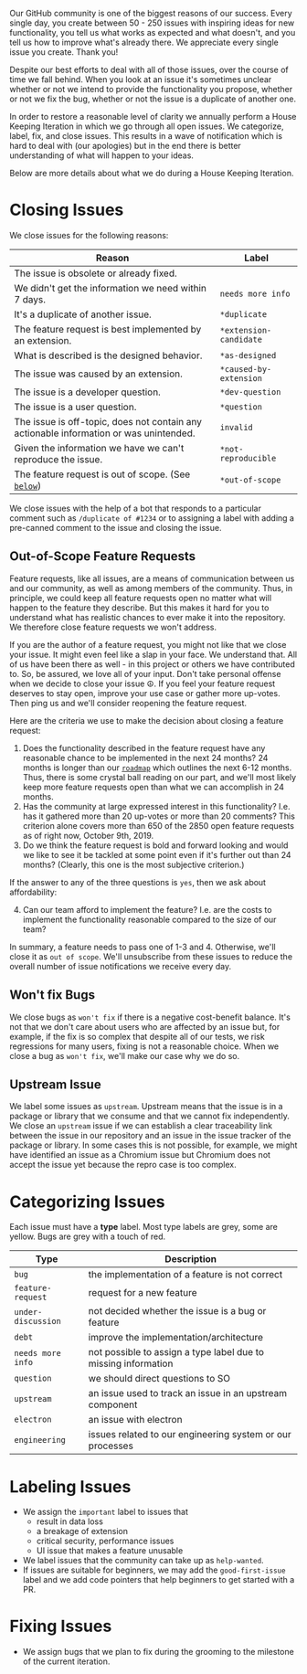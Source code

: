 Our GitHub community is one of the biggest reasons of our success. Every single
day, you create between 50 - 250 issues with inspiring ideas for new
functionality, you tell us what works as expected and what doesn't, and you tell
us how to improve what's already there. We appreciate every single issue you
create. Thank you!

Despite our best efforts to deal with all of those issues, over the course of
time we fall behind. When you look at an issue it's sometimes unclear whether or
not we intend to provide the functionality you propose, whether or not we fix
the bug, whether or not the issue is a duplicate of another one.

In order to restore a reasonable level of clarity we annually perform a House
Keeping Iteration in which we go through all open issues. We categorize, label,
fix, and close issues. This results in a wave of notification which is hard to
deal with (our apologies) but in the end there is better understanding of what
will happen to your ideas.

Below are more details about what we do during a House Keeping Iteration.

# Closing Issues

We close issues for the following reasons:

| Reason                                                                                 | Label                  |
| -------------------------------------------------------------------------------------- | ---------------------- |
| The issue is obsolete or already fixed.                                                |                        |
| We didn't get the information we need within 7 days.                                   | `needs more info`      |
| It's a duplicate of another issue.                                                     | `*duplicate`           |
| The feature request is best implemented by an extension.                               | `*extension-candidate` |
| What is described is the designed behavior.                                            | `*as-designed`         |
| The issue was caused by an extension.                                                  | `*caused-by-extension` |
| The issue is a developer question.                                                     | `*dev-question`        |
| The issue is a user question.                                                          | `*question`            |
| The issue is off-topic, does not contain any actionable information or was unintended. | `invalid`              |
| Given the information we have we can't reproduce the issue.                            | `*not-reproducible`    |
| The feature request is out of scope. (See [`below`](#out-of-scope-feature-requests))     | `*out-of-scope`        |

We close issues with the help of a bot that responds to a particular comment
such as `/duplicate of #1234` or to assigning a label with adding a pre-canned
comment to the issue and closing the issue.

## Out-of-Scope Feature Requests

Feature requests, like all issues, are a means of communication between us and
our community, as well as among members of the community. Thus, in principle, we
could keep all feature requests open no matter what will happen to the feature
they describe. But this makes it hard for you to understand what has realistic
chances to ever make it into the repository. We therefore close feature requests
we won't address.

If you are the author of a feature request, you might not like that we close
your issue. It might even feel like a slap in your face. We understand that. All
of us have been there as well - in this project or others we have contributed
to. So, be assured, we love all of your input. Don't take personal offense when
we decide to close your issue :peace_symbol:. If you feel your feature request
deserves to stay open, improve your use case or gather more up-votes. Then ping
us and we'll consider reopening the feature request.

Here are the criteria we use to make the decision about closing a feature
request:

1. Does the functionality described in the feature request have any reasonable
   chance to be implemented in the next 24 months? 24 months is longer than our
   [`roadmap`](https://github.com/Microsoft/vscode/wiki/Roadmap) which outlines
   the next 6-12 months. Thus, there is some crystal ball reading on our part,
   and we'll most likely keep more feature requests open than what we can
   accomplish in 24 months.
2. Has the community at large expressed interest in this functionality? I.e. has
   it gathered more than 20 up-votes or more than 20 comments? This criterion
   alone covers more than 650 of the 2850 open feature requests as of right now,
   October 9th, 2019.
3. Do we think the feature request is bold and forward looking and would we like
   to see it be tackled at some point even if it's further out than 24 months?
   (Clearly, this one is the most subjective criterion.)

If the answer to any of the three questions is `yes`, then we ask about
affordability:

4. Can our team afford to implement the feature? I.e. are the costs to implement
   the functionality reasonable compared to the size of our team?

In summary, a feature needs to pass one of 1-3 and 4. Otherwise, we'll close it
as `out of scope`. We'll unsubscribe from these issues to reduce the overall
number of issue notifications we receive every day.

## Won't fix Bugs

We close bugs as `won't fix` if there is a negative cost-benefit balance. It's
not that we don't care about users who are affected by an issue but, for
example, if the fix is so complex that despite all of our tests, we risk
regressions for many users, fixing is not a reasonable choice. When we close a
bug as `won't fix`, we'll make our case why we do so.

## Upstream Issue

We label some issues as `upstream`. Upstream means that the issue is in a
package or library that we consume and that we cannot fix independently. We
close an `upstream` issue if we can establish a clear traceability link between
the issue in our repository and an issue in the issue tracker of the package or
library. In some cases this is not possible, for example, we might have
identified an issue as a Chromium issue but Chromium does not accept the issue
yet because the repro case is too complex.

# Categorizing Issues

Each issue must have a **type** label. Most type labels are grey, some are
yellow. Bugs are grey with a touch of red.

| Type               | Description                                                    |
| ------------------ | -------------------------------------------------------------- |
| `bug`              | the implementation of a feature is not correct                 |
| `feature-request`  | request for a new feature                                      |
| `under-discussion` | not decided whether the issue is a bug or feature              |
| `debt`             | improve the implementation/architecture                        |
| `needs more info`  | not possible to assign a type label due to missing information |
| `question`         | we should direct questions to SO                               |
| `upstream`         | an issue used to track an issue in an upstream component       |
| `electron`         | an issue with electron                                         |
| `engineering`      | issues related to our engineering system or our processes      |

# Labeling Issues

-   We assign the `important` label to issues that
    -   result in data loss
    -   a breakage of extension
    -   critical security, performance issues
    -   UI issue that makes a feature unusable
-   We label issues that the community can take up as `help-wanted`.
-   If issues are suitable for beginners, we may add the `good-first-issue`
    label and we add code pointers that help beginners to get started with a PR.

# Fixing Issues

-   We assign bugs that we plan to fix during the grooming to the milestone of
    the current iteration.
